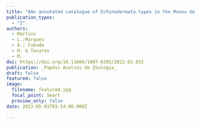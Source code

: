 ```yaml
---
title: "AAn annotated catalogue of Echinodermata types in the Museu de Zoologia, Universidade de São Paulo, Brazil"
publication_types:
  - "2"
authors:
  - Martins
  - L.;Marques
  - A.; Fukuda 
  - M. & Tavares
  - M.
doi: https://doi.org/10.11606/1807-0205/2022.62.015
publication: _Papéis Avulsos de Zoologia_
draft: false
featured: false
image:
  filename: featured.jpg
  focal_point: Smart
  preview_only: false
date: 2022-05-01T03:54:00.000Z

---
```

